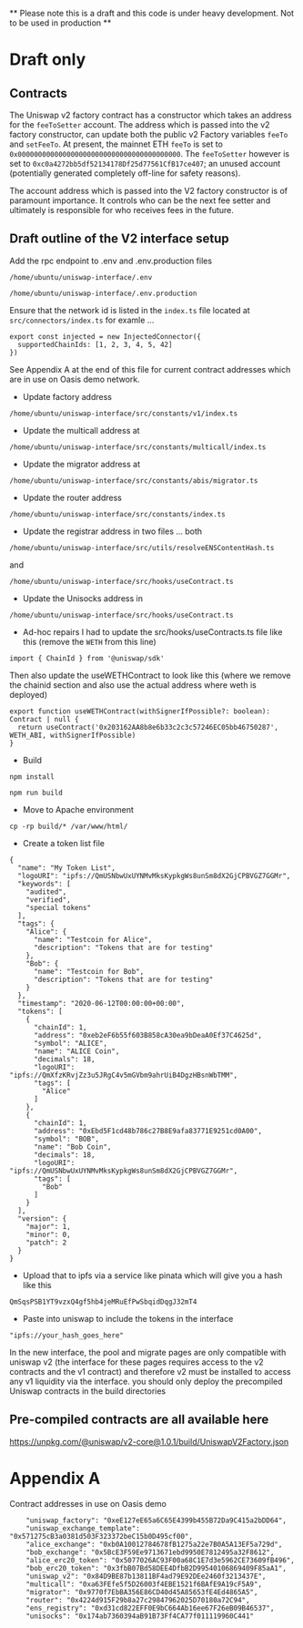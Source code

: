 ** Please note this is a draft and this code is under heavy development. Not to be used in production **

# Draft only

## Contracts

The Uniswap v2 factory contract has a constructor which takes an address for the `feeToSetter` account.
The address which is passed into the v2 factory constructor, can update both the public v2 Factory variables `feeTo` and `setFeeTo`. 
At present, the mainnet ETH `feeTo` is set to `0x0000000000000000000000000000000000000000`.
The `feeToSetter` however is set to `0xc0a4272bb5df52134178Df25d77561CfB17ce407`; an unused account (potentially generated completely off-line for safety reasons).

The account address which is passed into the V2 factory constructor is of paramount importance. It controls who can be the next fee setter and ultimately is responsible for who receives fees in the future.

## Draft outline of the V2 interface setup

Add the rpc endpoint to .env and .env.production files

```
/home/ubuntu/uniswap-interface/.env
```
```
/home/ubuntu/uniswap-interface/.env.production
```

Ensure that the network id is listed in the `index.ts` file located at `src/connectors/index.ts` for examle ...

```
export const injected = new InjectedConnector({
  supportedChainIds: [1, 2, 3, 4, 5, 42]
})

```


See Appendix A at the end of this file for current contract addresses which are in use on Oasis demo network.

* Update factory address

```
/home/ubuntu/uniswap-interface/src/constants/v1/index.ts
```

* Update the multicall address at 
```
/home/ubuntu/uniswap-interface/src/constants/multicall/index.ts
```

* Update the migrator address at 
```
/home/ubuntu/uniswap-interface/src/constants/abis/migrator.ts
```

* Update the router address 
```
/home/ubuntu/uniswap-interface/src/constants/index.ts 
```

* Update the registrar address in two files ... both

```
/home/ubuntu/uniswap-interface/src/utils/resolveENSContentHash.ts
```
and
```
/home/ubuntu/uniswap-interface/src/hooks/useContract.ts
```

* Update the Unisocks address in 
```
/home/ubuntu/uniswap-interface/src/hooks/useContract.ts
```

* Ad-hoc repairs
I had to update the src/hooks/useContracts.ts file like this (remove the `WETH` from this line)
```
import { ChainId } from '@uniswap/sdk'
```
Then also update the useWETHContract to look like this (where we remove the chainid section and also use the actual address where weth is deployed)
```
export function useWETHContract(withSignerIfPossible?: boolean): Contract | null {
  return useContract('0x203162AA8b8e6b33c2c3c57246EC05bb46750287', WETH_ABI, withSignerIfPossible)
}

```
* Build

```
npm install
```

```
npm run build
```

* Move to Apache environment

```
cp -rp build/* /var/www/html/
```
* Create a token list file 

```
{
  "name": "My Token List",
  "logoURI": "ipfs://QmUSNbwUxUYNMvMksKypkgWs8unSm8dX2GjCPBVGZ7GGMr",
  "keywords": [
    "audited",
    "verified",
    "special tokens"
  ],
  "tags": {
    "Alice": {
      "name": "Testcoin for Alice",
      "description": "Tokens that are for testing"
    },
    "Bob": {
      "name": "Testcoin for Bob",
      "description": "Tokens that are for testing"
    }
  },
  "timestamp": "2020-06-12T00:00:00+00:00",
  "tokens": [
    {
      "chainId": 1,
      "address": "0xeb2eF6b55f603B858cA30ea9bDeaA0Ef37C4625d",
      "symbol": "ALICE",
      "name": "ALICE Coin",
      "decimals": 18,
      "logoURI": "ipfs://QmXfzKRvjZz3u5JRgC4v5mGVbm9ahrUiB4DgzHBsnWbTMM",
      "tags": [
        "Alice"
      ]
    },
    {
      "chainId": 1,
      "address": "0xEbd5F1cd48b786c27B8E9afa83771E9251cd0A00",
      "symbol": "BOB",
      "name": "Bob Coin",
      "decimals": 18,
      "logoURI": "ipfs://QmUSNbwUxUYNMvMksKypkgWs8unSm8dX2GjCPBVGZ7GGMr",
      "tags": [
        "Bob"
      ]
    }
  ],
  "version": {
    "major": 1,
    "minor": 0,
    "patch": 2
  }
}
```

* Upload that to ipfs via a service like pinata which will give you a hash like this

```
QmSqsPSB1YT9vzxQ4gf5hb4jeMRuEfPwSbqidDqgJ32mT4
```

* Paste into uniswap to include the tokens in the interface

```
"ipfs://your_hash_goes_here"
```

In the new interface, the pool and migrate pages are only compatible with uniswap v2 (the interface for these pages requires access to the v2 contracts and the v1 contract) and therefore v2 must be installed to access any v1 liquidity via the interface.
you should only deploy the precompiled Uniswap contracts in the build directories 

## Pre-compiled contracts are all available here

https://unpkg.com/@uniswap/v2-core@1.0.1/build/UniswapV2Factory.json


# Appendix A
Contract addresses in use on Oasis demo

```
    "uniswap_factory": "0xeE127eE65a6C65E4399b455B72Da9C415a2bDD64",
    "uniswap_exchange_template": "0x571275cB3a0381d503F323372beC15b0D495cf00",
    "alice_exchange": "0xb0A10012784678fB1275a22e7B0A5A13EF5a729d",
    "bob_exchange": "0x5BcE3F59Ee9713671ebd9950E7812495a32F8612",
    "alice_erc20_token": "0x5077026AC93F00a68C1E7d3e5962CE73609fB496",
    "bob_erc20_token": "0x3fbB07Bd58DEE4DfbB2D99540106869409F85aA1",
    "uniswap_v2": "0x84D9BE87b13811BF4ad79E92DEe2460f3213437E",
    "multicall": "0xa63FEfe5f5D26003f4EBE1521f6BAfE9A19cF5A9",    
    "migrator": "0x9770f7EbBA356E86CD40d45A85653fE4Ed4865A5",
    "router": "0x4224d915F29b8a27c29847962025D70180a72C94",
    "ens_registry": "0xd31cd822EFF0E9bC664Ab16ee67F26eB09B46537",    
    "unisocks": "0x174ab7360394aB91B73Ff4CA77f011119960C441"
```